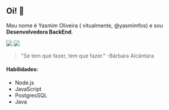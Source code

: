 ## Oi! :crescent_moon:

Meu nome é Yasmim Oliveira ( vitualmente, @yasmimfos) e sou **Desenvolvedora BackEnd**.

<a href="https://www.linkedin.com/in/yasmimfos" target="_blank"><img loading="lazy" src="https://img.shields.io/badge/-LinkedIn-%230077B5?style=for-the-badge&logo=linkedin&logoColor=white" target="_blank"></a> <a href="https://www.instagram.com/yasmim.fos/" target="_blank"><img loading="lazy" src="https://img.shields.io/badge/Instagram-E4405F?style=for-the-badge&logo=instagram&logoColor=white" target="_blank"></a>

> "Se tem que fazer, tem que fazer." -Bárbara Alcântara

#### Habilidades:
- Node.js
- JavaScript
- PostgresSQL
- Java
